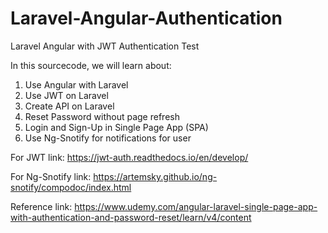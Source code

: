 # Laravel-Angular-Authentication
Laravel Angular with JWT Authentication Test

In this sourcecode, we will learn about:
1. Use Angular with Laravel
2. Use JWT on Laravel
3. Create API on Laravel
4. Reset Password without page refresh
5. Login and Sign-Up in Single Page App (SPA)
6. Use Ng-Snotify for notifications for user

For JWT link:
https://jwt-auth.readthedocs.io/en/develop/

For Ng-Snotify link:
https://artemsky.github.io/ng-snotify/compodoc/index.html

Reference link:
https://www.udemy.com/angular-laravel-single-page-app-with-authentication-and-password-reset/learn/v4/content
